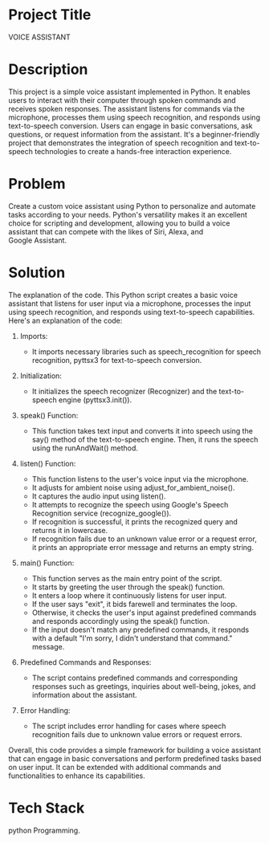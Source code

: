 # Project Title

VOICE ASSISTANT

# Description

This project is a simple voice assistant implemented in Python. It enables users to interact with their computer through spoken commands and receives spoken responses. The assistant listens for commands via the microphone, processes them using speech recognition, and responds using text-to-speech conversion. Users can engage in basic conversations, ask questions, or request information from the assistant. It's a beginner-friendly project that demonstrates the integration of speech recognition and text-to-speech technologies to create a hands-free interaction experience.

# Problem

Create a custom voice assistant using Python to personalize and automate tasks according to your needs. Python's versatility makes it an excellent choice for scripting and development, allowing you to build a voice assistant that can compete with the likes of Siri, Alexa, and Google Assistant.

# Solution

The explanation of the code.
This Python script creates a basic voice assistant that listens for user input via a microphone, processes the input using speech recognition, and responds using text-to-speech capabilities. Here's an explanation of the code:

1. Imports:
   - It imports necessary libraries such as speech_recognition for speech recognition, pyttsx3 for text-to-speech conversion.

2. Initialization:
   - It initializes the speech recognizer (Recognizer) and the text-to-speech engine (pyttsx3.init()).

3. speak() Function:
   - This function takes text input and converts it into speech using the say() method of the text-to-speech engine. Then, it runs the speech using the runAndWait() method.

4. listen() Function:
   - This function listens to the user's voice input via the microphone.
   - It adjusts for ambient noise using adjust_for_ambient_noise().
   - It captures the audio input using listen().
   - It attempts to recognize the speech using Google's Speech Recognition service (recognize_google()).
   - If recognition is successful, it prints the recognized query and returns it in lowercase.
   - If recognition fails due to an unknown value error or a request error, it prints an appropriate error message and returns an empty string.

5. main() Function:
   - This function serves as the main entry point of the script.
   - It starts by greeting the user through the speak() function.
   - It enters a loop where it continuously listens for user input.
   - If the user says "exit", it bids farewell and terminates the loop.
   - Otherwise, it checks the user's input against predefined commands and responds accordingly using the speak() function.
   - If the input doesn't match any predefined commands, it responds with a default "I'm sorry, I didn't understand that command." message.

6. Predefined Commands and Responses:
   - The script contains predefined commands and corresponding responses such as greetings, inquiries about well-being, jokes, and information about the assistant.

7. Error Handling:
   - The script includes error handling for cases where speech recognition fails due to unknown value errors or request errors.

Overall, this code provides a simple framework for building a voice assistant that can engage in basic conversations and perform predefined tasks based on user input. It can be extended with additional commands and functionalities to enhance its capabilities.

# Tech Stack

python Programming.
